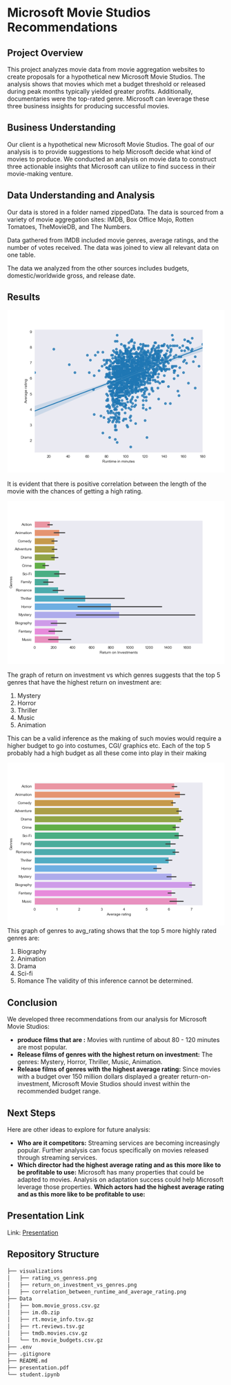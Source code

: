# Microsoft Movie Studios Recommendations

## Project Overview

This project analyzes movie data from movie aggregation websites to create proposals for a hypothetical new Microsoft Movie Studios. The analysis shows that movies which met a budget threshold or released during peak months typically yielded greater profits. Additionally, documentaries were the top-rated genre. Microsoft can leverage these three business insights for producing successful movies.

## Business Understanding

Our client is a hypothetical new Microsoft Movie Studios. The goal of our analysis is to provide suggestions to help Microsoft decide what kind of movies to produce. We conducted an analysis on movie data to construct three actionable insights that Microsoft can utilize to find success in their movie-making venture.

## Data Understanding and Analysis

Our data is stored in a folder named zippedData. The data is sourced from a variety of movie aggregation sites: IMDB, Box Office Mojo, Rotten Tomatoes, TheMovieDB, and The Numbers. 

Data gathered from IMDB included movie genres, average ratings, and the number of votes received. The data was joined to view all relevant data on one table. 

The data we analyzed from the other sources includes budgets, domestic/worldwide gross, and release date.

## Results
![Correlation between runtime and rating](/visualizations/correlation_between_runtime_and_average_rating.png)

It is evident that there is positive correlation between the length of the movie with the chances of getting a high rating.

![Return on investment vs genres](/visualizations/return_on_investment_vs_genres.png)

The graph of return on investment vs which genres suggests that the top 5 genres that have the highest return on investment are:
1. Mystery
2. Horror
3. Thriller
4. Music
5. Animation

This can be a valid inference as the making of such movies would require a higher budget to go into costumes, CGI/ graphics etc. 
Each of the top 5 probably had a high budget as all these come into play in their making


![Average rating vs genres](/visualizations/rating_vs_genres.png)
This graph of genres to avg_rating shows that the top 5 more highly rated genres are:
1. Biography
2. Animation
3. Drama
4. Sci-fi
5. Romance
The validity of this inference cannot be determined.

## Conclusion

We developed three recommendations from our analysis for Microsoft Movie Studios:
- **produce films that are :** Movies with runtime of about 80 - 120 minutes are most popular.
- **Release films of genres with the highest return on investment:** The genres: Mystery, Horror, Thriller, Music, Animation.
- **Release films of genres with the highest average rating:** Since movies with a budget over 150 million dollars displayed a greater return-on-investment, Microsoft Movie Studios should invest within the recommended budget range.

## Next Steps

Here are other ideas to explore for future analysis:

- **Who are it competitors:** Streaming services are becoming increasingly popular. Further analysis can focus specifically on movies released through streaming services.
- **Which director had the highest average rating and as this more like to be profitable to use:** Microsoft has many properties that could be adapted to movies. Analysis on adaptation success could help Microsoft leverage those properties.
**Which actors had the highest average rating and as this more like to be profitable to use:**


## Presentation Link
Link: [Presentation](https://docs.google.com/presentation/d/1BLbA84XNdweuNP61H8KBm5f_38YHBNks-7umz7WFUC4/edit?usp=sharing)

## Repository Structure
```
├── visualizations
│   ├── rating_vs_genress.png
│   ├── return_on_investment_vs_genres.png
│   ├── correlation_between_runtime_and_average_rating.png
├── Data
│   ├── bom.movie_gross.csv.gz
│   ├── im.db.zip
│   ├── rt.movie_info.tsv.gz
│   ├── rt.reviews.tsv.gz
│   ├── tmdb.movies.csv.gz
│   └── tn.movie_budgets.csv.gz
├── .env
├── .gitignore
├── README.md
├── presentation.pdf
└── student.ipynb
```

